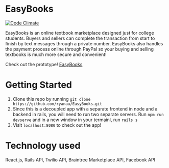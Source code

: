 # EasyBooks

[![Code Climate](https://codeclimate.com/repos/564e56511787d76fc5000f20/badges/c952f5dd73981e133aa4/gpa.svg)](https://codeclimate.com/repos/564e56511787d76fc5000f20/feed)

EasyBooks is an online textbook marketplace designed just for college students. Buyers and sellers can complete the transaction from start to finish by text messages through a private number. EasyBooks also handles the payment process online through PayPal so your buying and selling textbooks is much more secure and convenient!

Check out the prototype!
[EasyBooks](https://easybooks.herokuapp.com)

# Getting Started
1. Clone this repo by running `git clone https://github.com/ryanau/EasyBooks.git`
2. Since this is a decoupled app with a separate frontend in node and a backend in rails, you will need to run two separate servers. Run `npm run devserve` and in a new window in your termainl, run `rails s`
3. Visit `localhost:8080` to check out the app!

# Technology used
React.js, Rails API, Twilio API, Braintree Marketplace API, Facebook API
